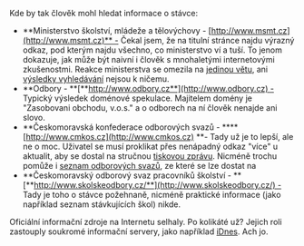 <!-- dcterms:identifier = riderweblog#86 -->
<!-- dcterms:title = Ještě jednou stávka: Kdo hledá... nenajde -->
<!-- np9:categoryId = 2 -->
<!-- x4w:category = Lidé a jiná zvěř -->
<!-- np9:authorId = 1 -->
<!-- np9:authorEmail = michal.valasek@altairis.cz -->
<!-- dcterms:creator = Michal Altair Valášek -->
<!-- dcterms:created = 2003-08-31T19:42:04+02:00 -->
<!-- dcterms:date = 2003-08-31T19:42:04+02:00 -->

Kde by tak člověk mohl hledat informace o stávce:

*   **Ministerstvo školství, mládeže a tělovýchovy - [http://www.msmt.cz](http://www.msmt.cz)** - Čekal jsem, že na titulní stránce najdu výrazný odkaz, pod kterým najdu všechno, co ministerstvo ví a tuší. To jenom dokazuje, jak může být naivní i člověk s mnohaletými internetovými zkušenostmi. Reakce ministerstva se omezila na [jedinou větu](http://www.msmt.cz/_DOMEK/default.asp?ARI=102388&CAI=2842), ani [výsledky vyhledávání](http://www.msmt.cz/Hledani/Default.asp?EXPS=st%E1vk) nejsou k ničemu.
*   **Odbory - **[**http://www.odbory.cz**](http://www.odbory.cz) - Typický výsledek doménové spekulace. Majitelem domény je "Zasobovani obchodu, v.o.s." a o odborech na ní člověk nenajde ani slovo.
*   **Českomoravská konfederace odborových svazů - ****[http://www.cmkos.cz](http://www.cmkos.cz) **- Tady už je to lepší, ale ne o moc. Uživatel se musí proklikat přes nenápadný odkaz "více" u aktualit, aby se dostal na stručnou [tiskovou zprávu](http://www.cmkos.cz/aktualne.php?action=detail&id=72). Nicméně trochu pomůže i [seznam odborových svazů](http://www.cmkos.cz/svazy.php), ze které se lze dostat na
*   **Českomoravský odborový svaz pracovníků školství - **[**http://www.skolskeodbory.cz/**](http://www.skolskeodbory.cz/) - Tady je toho o stávce požehnaně, nicméně praktické informace (jako například seznam stávkujících škol) nikde.

Oficiální informační zdroje na Internetu selhaly. Po kolikáté už? Jejich roli zastouply soukromé informační servery, jako například [iDnes](http://zpravy.idnes.cz/domaci.asp?y=domaci/stavka_ucitelu.htm). Ach jo.